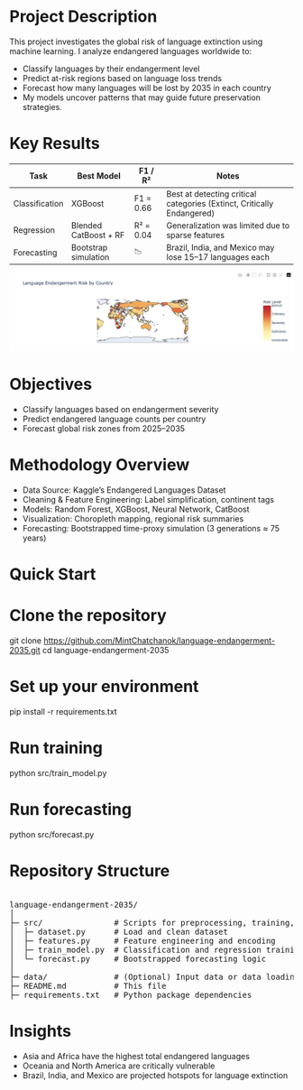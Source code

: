 # Project Description
This project investigates the global risk of language extinction using machine learning. I analyze endangered languages worldwide to:
- Classify languages by their endangerment level
- Predict at-risk regions based on language loss trends
- Forecast how many languages will be lost by 2035 in each country
- My models uncover patterns that may guide future preservation strategies.

# Key Results
| Task           | Best Model            | F1 / R²   | Notes                                                                  |
| -------------- | --------------------- | --------- | ---------------------------------------------------------------------- |
| Classification | XGBoost               | F1 = 0.66 | Best at detecting critical categories (Extinct, Critically Endangered) |
| Regression     | Blended CatBoost + RF | R² = 0.04 | Generalization was limited due to sparse features                      |
| Forecasting    | Bootstrap simulation  | 📉        | Brazil, India, and Mexico may lose 15–17 languages each                |

![2035 Project Poster](language-endangerment-risk-by-country-image)

# Objectives
- Classify languages based on endangerment severity
- Predict endangered language counts per country
- Forecast global risk zones from 2025–2035

# Methodology Overview
- Data Source: Kaggle’s Endangered Languages Dataset
- Cleaning & Feature Engineering: Label simplification, continent tags
- Models: Random Forest, XGBoost, Neural Network, CatBoost
- Visualization: Choropleth mapping, regional risk summaries
- Forecasting: Bootstrapped time-proxy simulation (3 generations ≈ 75 years)

# Quick Start
# Clone the repository
git clone https://github.com/MintChatchanok/language-endangerment-2035.git
cd language-endangerment-2035

# Set up your environment
pip install -r requirements.txt

# Run training
python src/train_model.py

# Run forecasting
python src/forecast.py

# Repository Structure

<pre> 
language-endangerment-2035/
│
├─ src/               # Scripts for preprocessing, training, forecasting
│  ├─ dataset.py      # Load and clean dataset
│  ├─ features.py     # Feature engineering and encoding
│  ├─ train_model.py  # Classification and regression training
│  └─ forecast.py     # Bootstrapped forecasting logic
│
├─ data/              # (Optional) Input data or data loading references
├─ README.md          # This file
├─ requirements.txt   # Python package dependencies </pre>

# Insights
- Asia and Africa have the highest total endangered languages
- Oceania and North America are critically vulnerable
- Brazil, India, and Mexico are projected hotspots for language extinction

